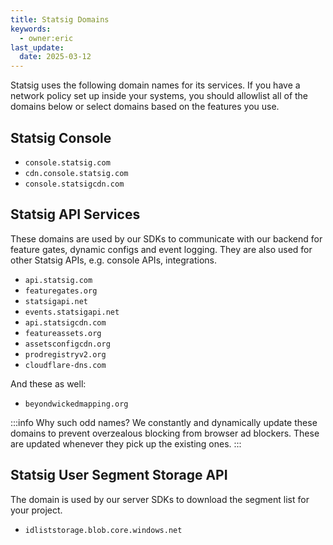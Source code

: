 ```yaml
---
title: Statsig Domains
keywords:
  - owner:eric
last_update:
  date: 2025-03-12
---
```


Statsig uses the following domain names for its services. If you have a network policy set up inside your systems, you should allowlist
all of the domains below or select domains based on the features you use.

## Statsig Console

- `console.statsig.com`
- `cdn.console.statsig.com`
- `console.statsigcdn.com`

## Statsig API Services

These domains are used by our SDKs to communicate with our backend for feature gates, dynamic configs and event logging. They are also used for other Statsig APIs, e.g. console APIs, integrations.

- `api.statsig.com`
- `featuregates.org`
- `statsigapi.net`
- `events.statsigapi.net`
- `api.statsigcdn.com`
- `featureassets.org`
- `assetsconfigcdn.org`
- `prodregistryv2.org`
- `cloudflare-dns.com`

And these as well:
- `beyondwickedmapping.org`

:::info Why such odd names?
We constantly and dynamically update these domains to prevent overzealous blocking from browser ad blockers. These are updated whenever they pick up the existing ones.
:::

## Statsig User Segment Storage API

The domain is used by our server SDKs to download the segment list for your project.

- `idliststorage.blob.core.windows.net`
